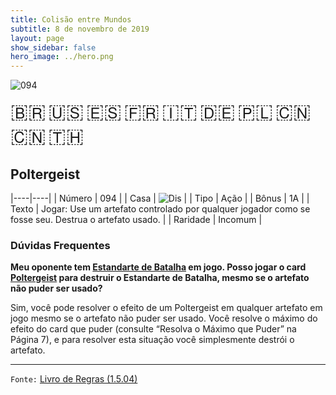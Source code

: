```yaml
---
title: Colisão entre Mundos
subtitle: 8 de novembro de 2019
layout: page
show_sidebar: false
hero_image: ../hero.png
---
```


![094](https://mastervault-storage-prod.s3.amazonaws.com/media/card_front/pt/452_094_GMJV7J9562QP_pt.png)

<span title="Português" style="font-size: 32px;cursor: pointer;" onclick="javascript:document.querySelector('img[alt=\'094\']').src=document.querySelector('img[alt=\'094\']').src.replace(/card_front\/[^/]+/, 'card_front/pt').replace(/_[^/.0-9]+\.png/, '_pt.png')">🇧🇷</span>
<span title="English" style="font-size: 32px;cursor: pointer;" onclick="javascript:document.querySelector('img[alt=\'094\']').src=document.querySelector('img[alt=\'094\']').src.replace(/card_front\/[^/]+/, 'card_front/en').replace(/_[^/.0-9]+\.png/, '_en.png')">🇺🇸</span>
<span title="Español" style="font-size: 32px;cursor: pointer;" onclick="javascript:document.querySelector('img[alt=\'094\']').src=document.querySelector('img[alt=\'094\']').src.replace(/card_front\/[^/]+/, 'card_front/es').replace(/_[^/.0-9]+\.png/, '_es.png')">🇪🇸</span>
<span title="Français" style="font-size: 32px;cursor: pointer;" onclick="javascript:document.querySelector('img[alt=\'094\']').src=document.querySelector('img[alt=\'094\']').src.replace(/card_front\/[^/]+/, 'card_front/fr').replace(/_[^/.0-9]+\.png/, '_fr.png')">🇫🇷</span>
<span title="Italiano" style="font-size: 32px;cursor: pointer;" onclick="javascript:document.querySelector('img[alt=\'094\']').src=document.querySelector('img[alt=\'094\']').src.replace(/card_front\/[^/]+/, 'card_front/it').replace(/_[^/.0-9]+\.png/, '_it.png')">🇮🇹</span>
<span title="Deutsche" style="font-size: 32px;cursor: pointer;" onclick="javascript:document.querySelector('img[alt=\'094\']').src=document.querySelector('img[alt=\'094\']').src.replace(/card_front\/[^/]+/, 'card_front/de').replace(/_[^/.0-9]+\.png/, '_de.png')">🇩🇪</span>
<span title="Polskie" style="font-size: 32px;cursor: pointer;" onclick="javascript:document.querySelector('img[alt=\'094\']').src=document.querySelector('img[alt=\'094\']').src.replace(/card_front\/[^/]+/, 'card_front/pl').replace(/_[^/.0-9]+\.png/, '_pl.png')">🇵🇱</span>
<span title="简体中文" style="font-size: 32px;cursor: pointer;" onclick="javascript:document.querySelector('img[alt=\'094\']').src=document.querySelector('img[alt=\'094\']').src.replace(/card_front\/[^/]+/, 'card_front/zh-hans').replace(/_[^/.0-9]+\.png/, '_zh-hans.png')">🇨🇳</span>
<span title="繁體中文" style="font-size: 32px;cursor: pointer;" onclick="javascript:document.querySelector('img[alt=\'094\']').src=document.querySelector('img[alt=\'094\']').src.replace(/card_front\/[^/]+/, 'card_front/zh-hant').replace(/_[^/.0-9]+\.png/, '_zh-hant.png')">🇨🇳</span>
<span title="ไทย" style="font-size: 32px;cursor: pointer;" onclick="javascript:document.querySelector('img[alt=\'094\']').src=document.querySelector('img[alt=\'094\']').src.replace(/card_front\/[^/]+/, 'card_front/th').replace(/_[^/.0-9]+\.png/, '_th.png')">🇹🇭</span>

## Poltergeist

|----|----|
| Número | 094 |
| Casa | ![Dis](https://archonarcana.com/images/thumb/e/e8/Dis.png/22px-Dis.png "Dis") |
| Tipo | Ação |
| Bônus | 1A |
| Texto | Jogar:  Use um artefato controlado por qualquer jogador como se fosse seu. Destrua o artefato usado. |
| Raridade | Incomum |

### Dúvidas Frequentes

**Meu oponente tem [Estandarte de Batalha](/cota/020) em jogo. Posso
jogar o card [Poltergeist](/cota/069) para destruir o Estandarte de
Batalha, mesmo se o artefato não puder ser usado?**

Sim, você pode resolver o efeito de um Poltergeist em qualquer artefato
em jogo mesmo se o artefato não puder ser usado. Você resolve o
máximo do efeito do card que puder (consulte “Resolva o Máximo que
Puder” na Página 7), e para resolver esta situação você simplesmente
destrói o artefato.

<hr/>

`Fonte:` [Livro de Regras (1.5.04)](https://drive.google.com/open?id=14pM1J8ZR_4hZbGFZt-ArQdAGsHCPEQdE)
